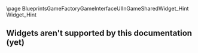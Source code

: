 \page BlueprintsGameFactoryGameInterfaceUIInGameSharedWidget_Hint Widget_Hint
## Widgets aren't supported by this documentation (yet)
